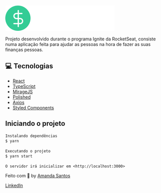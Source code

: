 ![](./src/assets/logo.svg)

Projeto desenvolvido durante o programa Ignite da RocketSeat, consiste numa aplicação feita para ajudar as pessoas na hora de fazer as suas finanças pessoas.

## 💻 Tecnologias

- [React](https://pt-br.reactjs.org/)
- [TypeScript](https://www.typescriptlang.org/)
- [MirageJS](https://miragejs.com/)
- [Polished](https://polished.js.org/)
- [Axios](https://github.com/axios/axios)
- [Styled Components](https://styled-components.com/)


## Iniciando o projeto

```
Instalando dependências
$ yarn

Executando o projeto
$ yarn start

O servidor irá inicializar em <http://localhost:3000>

```



Feito com 💜 by [Amanda Santos](https://github.com/amndmsilva)

[LinkedIn](https://www.linkedin.com/in/amanda-santos-4baa45134/) 


